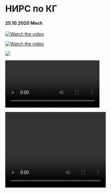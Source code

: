 # НИРС по КГ

#### 25.10.2020 Mech

[![Watch the video](https://i.imgur.com/vKb2F1B.png)](https://youtu.be/isteZRM_aN4)

[![Watch the video](https://i.imgur.com/vKb2F1B.png)](render_mech_25102020.mkv)


![](https://youtu.be/isteZRM_aN4)

![](render_mech_25102020.mkv)

<video width="320" height="240" controls>
  <source src="render_mech_25102020.mkv" type="video/mp4">
</video>
